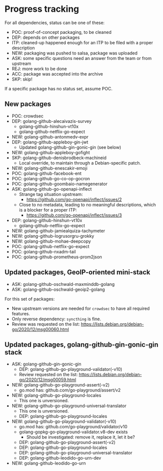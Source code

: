 # Progress tracking

For all dependencies, status can be one of these:
 - POC: proof-of-concept packaging, to be cleaned
 - DEP: depends on other packages
 - ITP: cleaned-up happened enough for an ITP to be filed with a proper description
 - NEW: packaging was pushed to salsa, package was uploaded
 - ASK: some specific questions need an answer from the team or from upstream
 - REJ: more work to be done
 - ACC: package was accepted into the archive
 - SKP: skip!

If a specific package has no status set, assume POC.


## New packages

 - POC: crowdsec
 - DEP: golang-github-alecaivazis-survey
    + golang-github-hinshun-vt10x
    + golang-github-netflix-go-expect
 - NEW: golang-github-antonmedv-expr
 - DEP: golang-github-appleboy-gin-jwt
    + Updated golang-github-gin-gonic-gin (see below)
 - NEW: golang-github-appleboy-gofight
 - SKP: golang-github-denisbrodbeck-machineid
    + Local override, to maintain through a Debian-specific patch.
 - NEW: golang-github-enescakir-emoji
 - POC: golang-github-facebook-ent
 - POC: golang-github-go-co-op-gocron
 - POC: golang-github-goombaio-namegenerator
 - ASK: golang-github-go-openapi-inflect
    + Strange tag situation upstream:
       - https://github.com/go-openapi/inflect/issues/2
    + Close to no metadata, leading to no meaningful descriptions,
      which is a blocker for a proper ITP:
       - https://github.com/go-openapi/inflect/issues/3
 - DEP: golang-github-hinshun-vt10x
    + golang-github-netflix-go-expect
 - NEW: golang-github-jamiealquiza-tachymeter
 - NEW: golang-github-logrusorgru-grokky
 - NEW: golang-github-mohae-deepcopy
 - POC: golang-github-netflix-go-expect
 - POC: golang-github-nxadm-tail
 - POC: golang-github-prometheus-prom2json


## Updated packages, GeoIP-oriented mini-stack


 - ASK: golang-github-oschwald-maxminddb-golang
 - ASK: golang-github-oschwald-geoip2-golang

For this set of packages:
 - New upstream versions are needed for `crowdsec` to have all
   required features.
 - Only reverse dependency: `syncthing` is fine.
 - Review was requested on the list:
     https://lists.debian.org/debian-go/2020/12/msg00060.html


## Updated packages, golang-github-gin-gonic-gin stack

 - ASK: golang-github-gin-gonic-gin
    + DEP: golang-github-go-playground-validator(-v10)
    + Review requested on the list:
        https://lists.debian.org/debian-go/2020/12/msg00059.html
 - NEW: golang-github-go-playground-assert(-v2)
    + go.mod has: github.com/go-playground/assert/v2
 - NEW: golang-github-go-playground-locales
    + This one is unversioned.
 - NEW: golang-github-go-playground-universal-translator
    + This one is unversioned.
    + DEP: golang-github-go-playground-locales
 - NEW: golang-github-go-playground-validator(-v10)
    + go.mod has: github.com/go-playground/validator/v10
    + golang-gopkg-go-playground-validator.v8-dev exists
       - Should be investigated: remove it, replace it, let it be?
    + DEP: golang-github-go-playground-assert(-v2)
    + DEP: golang-github-go-playground-locales
    + DEP: golang-github-go-playground-universal-translator
    + DEP: golang-github-leodido-go-urn-dev
 - NEW: golang-github-leodido-go-urn
